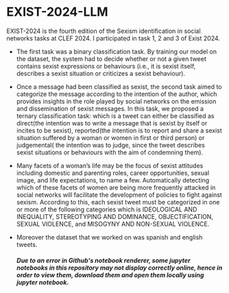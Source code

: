 # EXIST-2024-LLM
EXIST-2024 is the fourth edition of the Sexism identification in social networks tasks at CLEF 2024. I participated in task 1, 2 and 3 of Exist 2024. 
* The first task was a binary classification task. By training our model on the dataset, the system had to decide whether or not a given tweet contains sexist expressions or behaviours (i.e., it is sexist itself, describes a sexist situation or criticizes a sexist behaviour).
* Once a message had been classified as sexist, the second task aimed to categorize the message according to the intention of the author, which provides insights in the role played by social networks on the emission and dissemination of sexist messages. In this task, we proposed a ternary classification task: which is a tweet can either be classified as direct(the intention was to write a message that is sexist by itself or incites to be sexist), reported(the intention is to report and share a sexist situation suffered by a woman or women in first or third person) or judgemental( the intention was to judge, since the tweet describes sexist situations or behaviours with the aim of condemning them).
* Many facets of a woman’s life may be the focus of sexist attitudes including domestic and parenting roles, career opportunities, sexual image, and life expectations, to name a few. Automatically detecting which of these facets of women are being more frequently attacked in social networks will facilitate the development of policies to fight against sexism. According to this, each sexist tweet must be categorized in one or more of the following categories which is IDEOLOGICAL AND INEQUALITY, STEREOTYPING AND DOMINANCE, OBJECTIFICATION, SEXUAL VIOLENCE, and MISOGYNY AND NON-SEXUAL VIOLENCE.
* Moreover the dataset that we worked on was spanish and english tweets.

  #####  Due to an error in Github's notebook renderer, some jupyter notebooks in this repository may not display correctly online, hence in order to view them, download them and open them locally using jupyter notebook.
